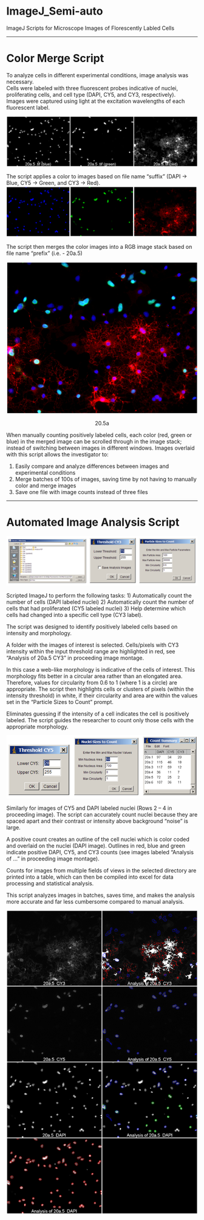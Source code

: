 # ImageJ_Semi-auto
ImageJ Scripts for Microscope Images of Florescently Labled Cells

--------------------------------------------------------------------------------------------------------------------------------------
# Color Merge Script

To analyze cells in different experimental conditions, image analysis was necessary.  
Cells were labeled with three fluorescent probes indicative of nuclei, proliferating cells, and cell type (DAPI, CY5, and CY3, respectively).  
Images were captured using light at the excitation wavelengths of each fluorescent label.

![Same area imaged with three excitation wavelengths](https://github.com/caticoa3/ImageJ_Semi-auto/blob/master/ReadMe_images/BeforeRGB_Labeled1.png)
                 
The script applies a color to images based on file name “suffix” (DAPI -> Blue, CY5 -> Green, and CY3 -> Red).
![Pseudo-color applied](https://github.com/caticoa3/ImageJ_Semi-auto/blob/master/ReadMe_images/20a.5_RGB_Montage.png)
 
The script then merges the color images into a RGB image stack based on file name “prefix” (i.e. - 20a.5)
<p align="center">
  <img src="https://github.com/caticoa3/ImageJ_Semi-auto/blob/master/ReadMe_images/20a.5(RGB)_Merged.png?raw=true" alt="RGB Merged"/>
</p>
<p align="center">
  20.5a
</p>
When manually counting positively labeled cells, each color (red, green or blue) in the merged image can be scrolled through in the image stack; instead of switching between images in different windows. 
Images overlaid with this script allows the investigator to:

1) Easily compare and analyze differences between images and experimental conditions
2) Merge batches of 100s of images, saving time by not having to manually color and merge images
3) Save one file with image counts instead of three files

--------------------------------------------------------------------------------------------------------------------------------------
# Automated Image Analysis Script
<p align="center">
  <img src="https://github.com/caticoa3/ImageJ_Semi-auto/blob/master/ReadMe_images/WindowShots1.PNG?raw=true" alt="Input GUI"/>
</p>
Scripted ImageJ to perform the following tasks:
1)	Automatically count the number of cells (DAPI labeled nuclei)
2)	Automatically count the number of cells that had proliferated (CY5 labeled nuclei) 
3)	Help determine which cells had changed into a specific cell type (CY3 label).   

The script was designed to identify positively labeled cells based on intensity and morphology.  

A folder with the images of interest is selected.  Cells/pixels with CY3 intensity within the input threshold range are highlighted in red, see “Analysis of 20a.5 CY3” in proceeding image montage.

In this case a web-like morphology is indicative of the cells of interest.  This morphology fits better in a circular area rather than an elongated area.  Therefore, values for circularity from 0.6 to 1 (where 1 is a circle) are appropriate.  The script then highlights cells or clusters of pixels (within the intensity threshold) in white, if their circularity and area are within the values set in the “Particle Sizes to Count” prompt.  
	
Eliminates guessing if the intensity of a cell indicates the cell is positively labeled.
The script guides the researcher to count only those cells with the appropriate morphology.
<p align="center">
  <img src="https://github.com/caticoa3/ImageJ_Semi-auto/blob/master/ReadMe_images/WindowShots2.PNG?raw=true" alt="Input GUI and Results Table"/>
</p>

Similarly for images of CY5 and DAPI labeled nuclei (Rows 2 – 4 in proceeding image).  The script can accurately count nuclei because they are spaced apart and their contrast or intensity above background “noise” is large.  

A positive count creates an outline of the cell nuclei which is color coded and overlaid on the nuclei (DAPI image).  Outlines in red, blue and green indicate positive DAPI, CY5, and CY3 counts (see images labeled “Analysis of …” in proceeding image montage).

Counts for images from multiple fields of views in the selected directory are printed into a table, which can then be compiled into excel for data processing and statistical analysis.  

This script analyzes images in batches, saves time, and makes the analysis more accurate and far less cumbersome compared to manual analysis.

<p align="center">
  <img src="https://github.com/caticoa3/ImageJ_Semi-auto/blob/master/ReadMe_images/SemiAutomatic_Image_Analysis.png?raw=true" alt="Semi-automated Cell Analysis"/>
</p>
